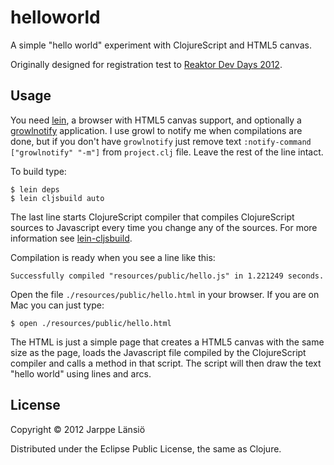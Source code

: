 # helloworld

A simple "hello world" experiment with ClojureScript and HTML5 canvas.

Originally designed for registration test to [Reaktor Dev Days 2012](http://reaktordevday.fi/2012/).

## Usage

You need [lein](https://github.com/technomancy/leiningen), a browser with HTML5 canvas support, and optionally a [growlnotify](http://growl.info/extras.php#growlnotify) application. I use growl to notify me when compilations are done, but if you don't have `growlnotify` just remove text `:notify-command ["growlnotify" "-m"]` from `project.clj` file. Leave the rest of the line intact.

To build type:

	$ lein deps
	$ lein cljsbuild auto

The last line starts ClojureScript compiler that compiles ClojureScript sources to Javascript every time you change any of the sources. For more information see [lein-cljsbuild](https://github.com/emezeske/lein-cljsbuild).

Compilation is ready when you see a line like this:

	Successfully compiled "resources/public/hello.js" in 1.221249 seconds.

Open the file `./resources/public/hello.html` in your browser. If you are on Mac you can just type:

	$ open ./resources/public/hello.html

The HTML is just a simple page that creates a HTML5 canvas with the same size as the page, loads the Javascript file compiled by the ClojureScript compiler and calls a method in that script. The script will then draw the text "hello world" using lines and arcs.

## License

Copyright © 2012 Jarppe Länsiö

Distributed under the Eclipse Public License, the same as Clojure.
